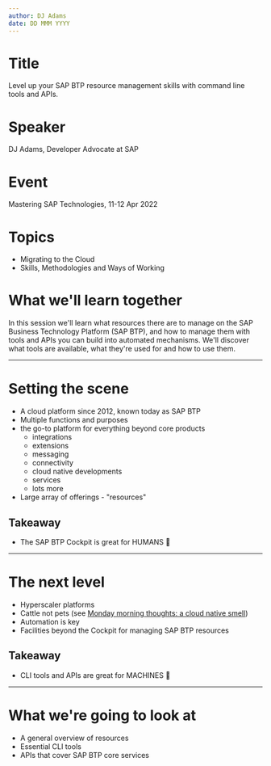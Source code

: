 ```yaml
---
author: DJ Adams
date: DD MMM YYYY
---
```

# Title

Level up your SAP BTP resource management skills with command line tools and APIs.

# Speaker

DJ Adams, Developer Advocate at SAP

# Event

Mastering SAP Technologies, 11-12 Apr 2022

# Topics

* Migrating to the Cloud
* Skills, Methodologies and Ways of Working

# What we'll learn together

In this session we'll learn what resources there are to manage on the SAP Business Technology Platform (SAP BTP), and how to manage them with tools and APIs you can build into automated mechanisms. We'll discover what tools are available, what they're used for and how to use them.

---
# Setting the scene

- A cloud platform since 2012, known today as SAP BTP
- Multiple functions and purposes
- the go-to platform for everything beyond core products
  - integrations
  - extensions
  - messaging
  - connectivity
  - cloud native developments
  - services
  - lots more
- Large array of offerings - "resources"

## Takeaway

- The SAP BTP Cockpit is great for HUMANS 👱

---
# The next level

- Hyperscaler platforms
- Cattle not pets (see [Monday morning thoughts: a cloud native smell](1))
- Automation is key
- Facilities beyond the Cockpit for managing SAP BTP resources

## Takeaway

- CLI tools and APIs are great for MACHINES 🤖

---
# What we're going to look at

- A general overview of resources
- Essential CLI tools
- APIs that cover SAP BTP core services


[1]: [https://blogs.sap.com/2018/04/09/monday-morning-thoughts-a-cloud-native-smell/]
